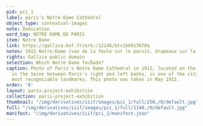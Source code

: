 ```yaml
---
pid: pci_1
label: paris's Notre Dame Cathedral
object_type: contextual-images
note: Dedication
word_tag: NOTRE DAME DE PARIS
item: Notre Dame
link: https://gallica.bnf.fr/ark:/12148/btv1b6917870q
notes: 1912 Notre-Dame [vue de la foule sur le parvis, drapeaux sur la fa√ßade]
rights: Gallica public domain
selection: Which Notre Dame fa√ßade?
caption: Photo of Paris's Notre Dame Cathedral in 1912, located on the Ile de la Cite
  in the Seine between Paris's right and left banks, is one of the city's oldest and
  most recognizable landmarks. This photo was taken in May 1912.
order: '0'
layout: paris-project-exhibition
collection: paris-project-exhibition
thumbnail: "/img/derivatives/iiif/images/pci_1/full/250,/0/default.jpg"
full: "/img/derivatives/iiif/images/pci_1/full/1140,/0/default.jpg"
manifest: "/img/derivatives/iiif/pci_1/manifest.json"
---
```

